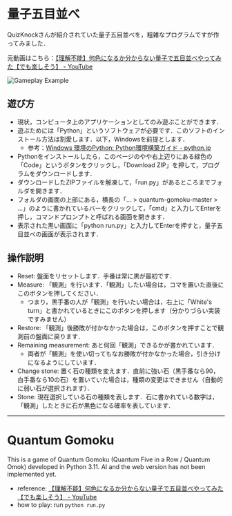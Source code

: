 # 量子五目並べ

QuizKnockさんが紹介されていた量子五目並べを，粗雑なプログラムですが作ってみました．

元動画はこちら：[【理解不能】何色になるか分からない量子で五目並べやってみた【でも楽しそう】 - YouTube](https://www.youtube.com/watch?v=mitAxA3f4U4&t=17s&ab_channel=QuizKnock)

![Gameplay Example](https://raw.githubusercontent.com/shunya28/quantum-gomoku/master/sample/samlpe.png)

## 遊び方

- 現状，コンピュータ上のアプリケーションとしてのみ遊ぶことができます．
- 遊ぶためには「Python」というソフトウェアが必要です．このソフトのインストール方法は割愛します．以下，Windowsを前提とします．
  - 参考：[Windows 環境のPython: Python環境構築ガイド - python.jp](https://www.python.jp/install/windows/index.html)
- Pythonをインストールしたら，このページのやや右上辺りにある緑色の「Code」というボタンをクリックし，「Download ZIP」を押して，プログラムをダウンロードします．
- ダウンロードしたZIPファイルを解凍して，「run.py」があるところまでフォルダを開きます．
- フォルダの画面の上部にある，横長の「... > quantum-gomoku-master > ...」のように書かれているバーをクリックして，「cmd」と入力してEnterを押し，コマンドプロンプトと呼ばれる画面を開きます．
- 表示された黒い画面に「python run.py」と入力してEnterを押すと，量子五目並べの画面が表示されます．

## 操作説明

- Reset: 盤面をリセットします．手番は常に黒が最初です．
- Measure: 「観測」を行います．「観測」したい場合は，コマを置いた直後にこのボタンを押してください．
  - つまり，黒手番の人が「観測」を行いたい場合は，右上に「White's turn」と書かれているときにこのボタンを押します（分かりづらい実装ですみません）
- Restore: 「観測」後勝敗が付かなかった場合は，このボタンを押すことで観測前の盤面に戻ります．
- Remaining measurement: あと何回「観測」できるかが書かれています．
  - 両者が「観測」を使い切ってもなお勝敗が付かなかった場合，引き分けになるようにしています．
- Change stone: 置く石の種類を変えます．直前に強い石（黒手番なら90，白手番なら10の石）を置いていた場合は，種類の変更はできません（自動的に弱い石が選択されます）．
- Stone: 現在選択している石の種類を表します．石に書かれている数字は，「観測」したときに石が黒色になる確率を表しています．

---

# Quantum Gomoku

This is a game of Quantum Gomoku (Quantum Five in a Row / Quantum Omok) developed in Python 3.11.
AI and the web version has not been implemented yet.

- reference: [【理解不能】何色になるか分からない量子で五目並べやってみた【でも楽しそう】 - YouTube](https://www.youtube.com/watch?v=mitAxA3f4U4&t=17s&ab_channel=QuizKnock)
- how to play: run `python run.py`

<!--
# Five in a Row (Omok; Gomoku)

![Gameplay Example](https://raw.githubusercontent.com/StuartSul/Five_in_a_Row/master/sample/MainScreen.png)

## Overview
This is a game of five in a row (Korean: Omok; Japanese: Gomoku) developed in Python 3.8. It supports CLI & GUI, and an artificial intelligence module which can play against a player or against itself.

You can start playing with the following command:
```
python3 run.py
```

To play against another person, or make AI fight against itself, modify omok.py in omok folder.

## Web Version
JavaScript version of the game engine is available in the directory `web_release/` and it is live here (https://stuartsul.github.io/Five_in_a_Row/) without support for artificial intelligence.
-->
